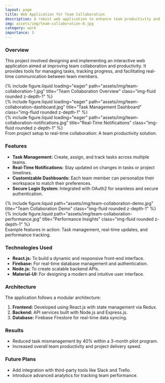 ```yaml
---
layout: page
title: Web Application for Team Collaboration
description: A robust web application to enhance team productivity and collaboration.
img: assets/img/team-collaboration-0.jpg
category: work
importance: 3
---
```


### Overview

This project involved designing and implementing an interactive web application aimed at improving team collaboration and productivity. It provides tools for managing tasks, tracking progress, and facilitating real-time communication between team members.

<div class="row">
    <div class="col-sm mt-3 mt-md-0">
        {% include figure.liquid loading="eager" path="assets/img/team-collaboration-1.jpg" title="Team Collaboration Overview" class="img-fluid rounded z-depth-1" %}
    </div>
    <div class="col-sm mt-3 mt-md-0">
        {% include figure.liquid loading="eager" path="assets/img/team-collaboration-dashboard.jpg" title="Task Management Dashboard" class="img-fluid rounded z-depth-1" %}
    </div>
    <div class="col-sm mt-3 mt-md-0">
        {% include figure.liquid loading="eager" path="assets/img/team-collaboration-notifications.jpg" title="Real-Time Notifications" class="img-fluid rounded z-depth-1" %}
    </div>
</div>
  
<div class="caption">
    From project setup to real-time collaboration: A team productivity solution.
</div>

### Features

- **Task Management:** Create, assign, and track tasks across multiple teams.
- **Real-Time Notifications:** Stay updated on changes in tasks or project timelines.
- **Customizable Dashboards:** Each team member can personalize their workspace to match their preferences.
- **Secure Login System:** Integrated with OAuth2 for seamless and secure authentication.

<div class="row justify-content-sm-center">
    <div class="col-sm-8 mt-3 mt-md-0">
        {% include figure.liquid path="assets/img/team-collaboration-demo.jpg" title="Team Collaboration Demo" class="img-fluid rounded z-depth-1" %}
    </div>
    <div class="col-sm-4 mt-3 mt-md-0">
        {% include figure.liquid path="assets/img/team-collaboration-performance.jpg" title="Performance Insights" class="img-fluid rounded z-depth-1" %}
    </div>
</div>
  
<div class="caption">
    Example features in action: Task management, real-time updates, and performance tracking.
</div>

### Technologies Used

- **React.js:** To build a dynamic and responsive front-end interface.
- **Firebase:** For real-time database management and authentication.
- **Node.js:** To create scalable backend APIs.
- **Material-UI:** For designing a modern and intuitive user interface.

### Architecture

The application follows a modular architecture:

1. **Frontend:** Developed using React.js with state management via Redux.
2. **Backend:** API services built with Node.js and Express.js.
3. **Database:** Firebase Firestore for real-time data syncing.

### Results

- Reduced task mismanagement by 40% within a 3-month pilot program.
- Increased overall team productivity and project delivery speed.

### Future Plans

- Add integration with third-party tools like Slack and Trello.
- Introduce advanced analytics for tracking team performance.
